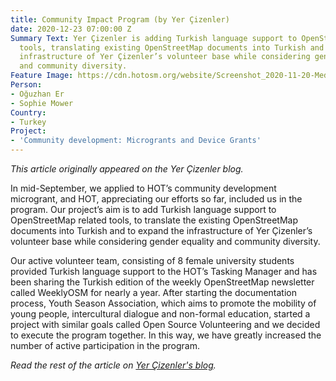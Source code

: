 ```yaml
---
title: Community Impact Program (by Yer Çizenler)
date: 2020-12-23 07:00:00 Z
Summary Text: Yer Çizenler is adding Turkish language support to OpenStreetMap related
  tools, translating existing OpenStreetMap documents into Turkish and expanding the
  infrastructure of Yer Çizenler’s volunteer base while considering gender equality
  and community diversity.
Feature Image: https://cdn.hotosm.org/website/Screenshot_2020-11-20-Media-Google-Drive.png
Person:
- Oğuzhan Er
- Sophie Mower
Country:
- Turkey
Project:
- 'Community development: Microgrants and Device Grants'
---
```


*This article originally appeared on the Yer Çizenler blog.*

In mid-September, we applied to HOT’s community development microgrant, and HOT, appreciating our efforts so far, included us in the program. Our project’s aim is to add Turkish language support to OpenStreetMap related tools, to translate the existing OpenStreetMap documents into Turkish and to expand the infrastructure of Yer Çizenler’s volunteer base while considering gender equality and community diversity.

Our active volunteer team, consisting of 8 female university students provided Turkish language support to the HOT’s Tasking Manager and has been sharing the Turkish edition of the weekly OpenStreetMap newsletter called WeeklyOSM for nearly a year. After starting the documentation process, Youth Season Association, which aims to promote the mobility of young people, intercultural dialogue and non-formal education, started a project with similar goals called Open Source Volunteering and we decided to execute the program together. In this way, we have greatly increased the number of active participation in the program.

*Read the rest of the article on [Yer Çizenler's blog](http://yercizenler.org/en/community-impact-program/).*